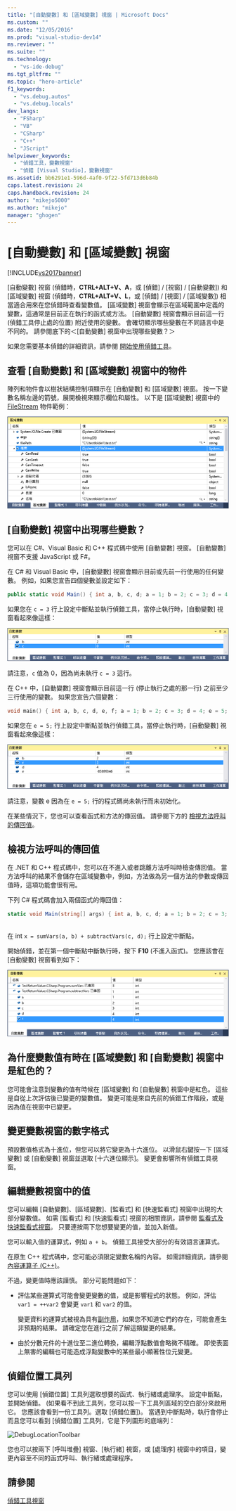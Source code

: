 ```yaml
---
title: "[自動變數] 和 [區域變數] 視窗 | Microsoft Docs"
ms.custom: ""
ms.date: "12/05/2016"
ms.prod: "visual-studio-dev14"
ms.reviewer: ""
ms.suite: ""
ms.technology: 
  - "vs-ide-debug"
ms.tgt_pltfrm: ""
ms.topic: "hero-article"
f1_keywords: 
  - "vs.debug.autos"
  - "vs.debug.locals"
dev_langs: 
  - "FSharp"
  - "VB"
  - "CSharp"
  - "C++"
  - "JScript"
helpviewer_keywords: 
  - "偵錯工具，變數視窗"
  - "偵錯 [Visual Studio]，變數視窗"
ms.assetid: bb6291e1-596d-4af0-9f22-5fd713d6b84b
caps.latest.revision: 24
caps.handback.revision: 24
author: "mikejo5000"
ms.author: "mikejo"
manager: "ghogen"
---
```

# [自動變數] 和 [區域變數] 視窗
[!INCLUDE[vs2017banner](../code-quality/includes/vs2017banner.md)]

\[自動變數\] 視窗 \(偵錯時，**CTRL\+ALT\+V、A**，或 \[偵錯\] \/ \[視窗\] \/ \[自動變數\]\) 和 \[區域變數\] 視窗 \(偵錯時，**CTRL\+ALT\+V、L**，或 \[偵錯\] \/ \[視窗\] \/ \[區域變數\]\) 相當適合用來在您偵錯時查看變數值。 \[區域變數\] 視窗會顯示在區域範圍中定義的變數，這通常是目前正在執行的函式或方法。 \[自動變數\] 視窗會顯示目前這一行 \(偵錯工具停止處的位置\) 附近使用的變數。 會確切顯示哪些變數在不同語言中是不同的。 請參閱底下的＜\[自動變數\] 視窗中出現哪些變數？＞  
  
 如果您需要基本偵錯的詳細資訊，請參閱 [開始使用偵錯工具](../debugger/getting-started-with-the-debugger.md)。  
  
## 查看 \[自動變數\] 和 \[區域變數\] 視窗中的物件  
 陣列和物件會以樹狀結構控制項顯示在 \[自動變數\] 和 \[區域變數\] 視窗。 按一下變數名稱左邊的箭號，展開檢視來顯示欄位和屬性。 以下是 \[區域變數\] 視窗中的 [FileStream](../Topic/FileStream%20Class.md) 物件範例：  
  
 ![區域變數 &#45; FileStream](../debugger/media/locals-filestream.png "Locals\-FileStream")  
  
## \[自動變數\] 視窗中出現哪些變數？  
 您可以在 C\#、Visual Basic 和 C\+\+ 程式碼中使用 \[自動變數\] 視窗。 \[自動變數\] 視窗不支援 JavaScript 或 F\#。  
  
 在 C\# 和 Visual Basic 中，\[自動變數\] 視窗會顯示目前或先前一行使用的任何變數。 例如，如果您宣告四個變數並設定如下：  
  
```c#  
public static void Main() { int a, b, c, d; a = 1; b = 2; c = 3; d = 4; }  
```  
  
 如果您在 `c = 3` 行上設定中斷點並執行偵錯工具，當停止執行時，\[自動變數\] 視窗看起來像這樣：  
  
 ![Autos&#45;CSharp](../debugger/media/autos-csharp.png "Autos\-CSharp")  
  
 請注意，`c` 值為 0，因為尚未執行 `c = 3` 這行。  
  
 在 C\+\+ 中，\[自動變數\] 視窗會顯示目前這一行 \(停止執行之處的那一行\) 之前至少三行使用的變數。 如果您宣告六個變數：  
  
```cpp  
void main() { int a, b, c, d, e, f; a = 1; b = 2; c = 3; d = 4; e = 5; f = 6; }  
```  
  
 如果您在 `e = 5;` 行上設定中斷點並執行偵錯工具，當停止執行時，\[自動變數\] 視窗看起來像這樣：  
  
 ![Autos&#45;Cplus](../debugger/media/autos-cplus.png "Autos\-Cplus")  
  
 請注意，變數 e 因為在  `e = 5;`  行的程式碼尚未執行而未初始化。  
  
 在某些情況下，您也可以查看函式和方法的傳回值。 請參閱下方的 [檢視方法呼叫的傳回值](#bkmk_returnValue)。  
  
##  <a name="bkmk_returnValue"></a> 檢視方法呼叫的傳回值  
 在 .NET 和 C\+\+ 程式碼中，您可以在不進入或者跳離方法呼叫時檢查傳回值。 當方法呼叫的結果不會儲存在區域變數中，例如，方法做為另一個方法的參數或傳回值時，這項功能會很有用。  
  
 下列 C\# 程式碼會加入兩個函式的傳回值：  
  
```c#  
static void Main(string[] args) { int a, b, c, d; a = 1; b = 2; c = 3; d = 4; int x = sumVars(a, b) + subtractVars(c, d); } private static int sumVars(int i, int j) { return i + j; } private static int subtractVars(int i, int j) { return j - i; }  
  
```  
  
 在 int `x = sumVars(a, b) + subtractVars(c, d);`  行上設定中斷點。  
  
 開始偵錯，並在第一個中斷點中斷執行時，按下 **F10** \(不進入函式\)。 您應該會在 \[自動變數\] 視窗看到如下：  
  
 ![AutosReturnValueCSharp2](../debugger/media/autosreturnvaluecsharp2.png "AutosReturnValueCSharp2")  
  
## 為什麼變數值有時在 \[區域變數\] 和 \[自動變數\] 視窗中是紅色的？  
 您可能會注意到變數的值有時候在 \[區域變數\] 和 \[自動變數\] 視窗中是紅色。 這些是自從上次評估後已變更的變數值。 變更可能是來自先前的偵錯工作階段，或是因為值在視窗中已變更。  
  
## 變更變數視窗的數字格式  
 預設數值格式為十進位，但您可以將它變更為十六進位。 以滑鼠右鍵按一下 \[區域變數\] 或 \[自動變數\] 視窗並選取 \[十六進位顯示\]。 變更會影響所有偵錯工具視窗。  
  
## 編輯變數視窗中的值  
 您可以編輯 \[自動變數\]、\[區域變數\]、\[監看式\] 和 \[快速監看式\] 視窗中出現的大部分變數值。 如需 \[監看式\] 和 \[快速監看式\] 視窗的相關資訊，請參閱 [監看式及快速監看式視窗](../debugger/watch-and-quickwatch-windows.md)。 只要連按兩下您想要變更的值，並加入新值。  
  
 您可以輸入值的運算式，例如 `a + b`。 偵錯工具接受大部分的有效語言運算式。  
  
 在原生 C\+\+ 程式碼中，您可能必須限定變數名稱的內容。 如需詳細資訊，請參閱[內容運算子 \(C\+\+\)](../debugger/context-operator-cpp.md)。  
  
 不過，變更值時應該謹慎。 部分可能問題如下：  
  
-   評估某些運算式可能會變更變數的值，或是影響程式的狀態。 例如，評估 `var1 = ++var2` 會變更 `var1` 和 `var2` 的值。  
  
     變更資料的運算式被視為具有[副作用](https://en.wikipedia.org/wiki/Side_effect_\(computer_science\))，如果您不知道它們的存在，可能會產生非預期的結果。 請確定您在進行之前了解這類變更的結果。  
  
-   由於分數元件的十進位至二進位轉換，編輯浮點數值會略微不精確。 即使表面上無害的編輯也可能造成浮點變數中的某些最小顯著性位元變更。  
  
## 偵錯位置工具列  
 您可以使用 \[偵錯位置\] 工具列選取想要的函式、執行緒或處理序。 設定中斷點，並開始偵錯。 \(如果看不到此工具列，您可以按一下工具列區域的空白部分來啟用它。 您應該會看到一份工具列。選取 \[偵錯位置\]\)。 當遇到中斷點時，執行會停止而且您可以看到 \[偵錯位置\] 工具列，它是下列圖形的底端列：  
  
 ![DebugLocationToolbar](../debugger/media/debuglocationtoolbar.png "DebugLocationToolbar")  
  
 您也可以按兩下 \[呼叫堆疊\] 視窗、\[執行緒\] 視窗，或 \[處理序\] 視窗中的項目，變更內容至不同的函式呼叫、執行緒或處理程序。  
  
## 請參閱  
 [偵錯工具視窗](../debugger/debugger-windows.md)